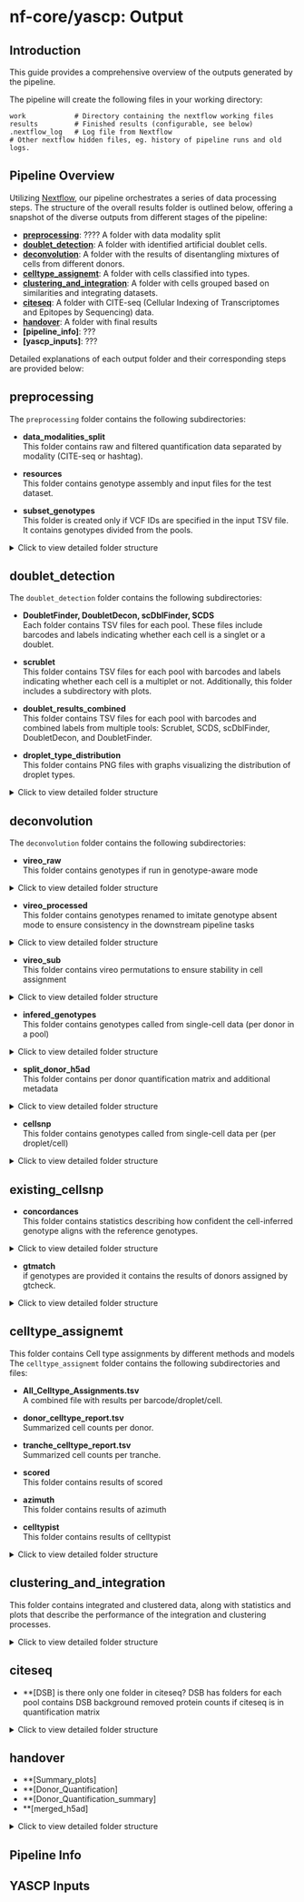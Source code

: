 # nf-core/yascp: Output

## Introduction

This guide provides a comprehensive overview of the outputs generated by the pipeline.

The pipeline will create the following files in your working directory:

```console
work            # Directory containing the nextflow working files
results         # Finished results (configurable, see below)
.nextflow_log   # Log file from Nextflow
# Other nextflow hidden files, eg. history of pipeline runs and old logs.
```

## Pipeline Overview

Utilizing [Nextflow](https://www.nextflow.io/), our pipeline orchestrates a series of data processing steps. The structure of the overall results folder is outlined below, offering a snapshot of the diverse outputs from different stages of the pipeline:

- **[preprocessing](#preprocessing)**: ???? A folder with data modality split
- **[doublet_detection](#doublet_detection)**: A folder with identified artificial doublet cells.
- **[deconvolution](#deconvolution)**: A folder with the results of disentangling mixtures of cells from different donors.
- **[celltype_assignemt](#celltype_assignemt)**: A folder with cells classified into types.
- **[clustering_and_integration](#clustering_and_integration)**:  A folder with cells grouped based on similarities and integrating datasets.
- **[citeseq](#citeseq)**: A folder with CITE-seq (Cellular Indexing of Transcriptomes and Epitopes by Sequencing) data.
- **[handover](#handover)**: A folder with final results
- **[pipeline_info]**: ???
- **[yascp_inputs]**: ???

Detailed explanations of each output folder and their corresponding steps are provided below:

## preprocessing

The `preprocessing` folder contains the following subdirectories:

- **data_modalities_split**  
   This folder contains raw and filtered quantification data separated by modality (CITE-seq or hashtag).

- **resources**  
   This folder contains genotype assembly and input files for the test dataset.

- **subset_genotypes**  
   This folder is created only if VCF IDs are specified in the input TSV file. It contains genotypes divided from the pools.

<details>
<summary>Click to view detailed folder structure</summary>

```
preprocessing/
├── data_modalities_split
│   ├── filterd
│   │   └── Pool1
│   │       ├── Gene_Expression-Pool1.h5ad
│   │       └── Pool1__Gene_Expression
│   ├── preprocess
│   │   └── Pool1
│   │       ├── Gene_Expression-Pool1.h5ad
│   │       └── Pool1__Gene_Expression
│   └── raw
│       └── Pool1
│           ├── Gene_Expression-Pool1.h5ad
│           └── Pool1__Gene_Expression
├── recourses
│   ├── Done.tmp
│   ├── full_test_dataset
│   ├── input_test_data_file.tsv
│   └── input_test_vcf_file.tsv
└── subset_genotypes
    ├── Genotype___AllExpectedGT_Pool1
    └── Genotypes_all_pools.tsv

```
</details>

## doublet_detection

The `doublet_detection` folder contains the following subdirectories:

- **DoubletFinder, DoubletDecon, scDblFinder, SCDS**  
   Each folder contains TSV files for each pool. These files include barcodes and labels indicating whether each cell is a singlet or a doublet.

- **scrublet**  
   This folder contains TSV files for each pool with barcodes and labels indicating whether each cell is a multiplet or not. Additionally, this folder includes a subdirectory with plots.

- **doublet_results_combined**  
   This folder contains TSV files for each pool with barcodes and combined labels from multiple tools: Scrublet, SCDS, scDblFinder, DoubletDecon, and DoubletFinder.

- **droplet_type_distribution**  
   This folder contains PNG files with graphs visualizing the distribution of droplet types.

<details>
<summary>Click to view detailed folder structure</summary>

```
doublet_detection
├── DoubletDecon
│   └── Pool1__DoubletDecon_doublets_singlets.tsv
├── DoubletFinder
│   └── Pool1__DoubletFinder_doublets_singlets.tsv
├── doublet_results_combined
│   └── Pool1__doublet_results_combined.tsv
├── droplet_type_distribution
│   └── Pool1__droplet_type_distribution.png
├── scDblFinder
│   └── Pool1__scDblFinder_doublets_singlets.tsv
├── SCDS
│   └── Pool1__scds_doublets_singlets.tsv
└── scrublet
    ├── plots
    │   ├── Pool1boxplot_total_umi_counts.png
    │   ├── Pool1histogram_multiplet_scores_log.png
    │   ├── Pool1histogram_multiplet_scores.png
    │   └── Pool1histogram_multiplet_zscores.png
    └── Pool1scrublet.tsv
```
</details>

## deconvolution
The `deconvolution` folder contains the following subdirectories:

- **vireo_raw**  
   This folder contains genotypes if run in genotype-aware mode
<details>
<summary>Click to view detailed folder structure</summary>

```
vireo_raw
├── correlations.png
├── Pool1
│   ├── dubs_removed__Study_Merge_AllExpectedGT_QW4IKXM1N_out.vcf.gz
│   ├── dubs_removed__Study_Merge_AllExpectedGT_QW4IKXM1N_out.vcf.gz.csi
│   ├── sub_Pool1_Expected.vcf.gz
│   └── vireo_Pool1
├── donor_corelations_matrix.tsv
└── matched_donors.txt

```
</details>

- **vireo_processed**  
   This folder contains genotypes renamed to imitate genotype absent mode to ensure consistency in the downstream pipeline tasks
<details>
<summary>Click to view detailed folder structure</summary>

```
vireo_processed
├── assignments_all_pools.tsv
└── Pool1
    ├── GT_replace_donor_ids_false.tsv
    ├── GT_replace_GT_donors.vireo_false.vcf.gz
    ├── GT_replace_Pool1_assignments_false.tsv
    ├── GT_replace_Pool1__exp.sample_summary_false.txt
    └── GT_replace_Pool1.sample_summary_false.txt
```
</details>

- **vireo_sub**  
   This folder contains vireo permutations to ensure stability in cell assignment
<details>
<summary>Click to view detailed folder structure</summary>

```
vireo_sub
└── Pool1
    ├── vireo_____1
    │   ├── dubs_removed__Study_Merge_AllExpectedGT_QW4IKXM1N_out.vcf.gz
    │   ├── dubs_removed__Study_Merge_AllExpectedGT_QW4IKXM1N_out.vcf.gz.csi
    │   ├── sub_Pool1_Expected.vcf.gz
    │   └── vireo_Pool1___1
    ├── vireo_____10
    │   ├── dubs_removed__Study_Merge_AllExpectedGT_QW4IKXM1N_out.vcf.gz
    │   ├── dubs_removed__Study_Merge_AllExpectedGT_QW4IKXM1N_out.vcf.gz.csi
    │   ├── sub_Pool1_Expected.vcf.gz
    │   └── vireo_Pool1___10
    ├── vireo_____2
    │   ├── dubs_removed__Study_Merge_AllExpectedGT_QW4IKXM1N_out.vcf.gz
    │   ├── dubs_removed__Study_Merge_AllExpectedGT_QW4IKXM1N_out.vcf.gz.csi
    │   ├── sub_Pool1_Expected.vcf.gz
    │   └── vireo_Pool1___2
    ├── vireo_____3
    │   ├── dubs_removed__Study_Merge_AllExpectedGT_QW4IKXM1N_out.vcf.gz
    │   ├── dubs_removed__Study_Merge_AllExpectedGT_QW4IKXM1N_out.vcf.gz.csi
    │   ├── sub_Pool1_Expected.vcf.gz
    │   └── vireo_Pool1___3
    ├── vireo_____4
    │   ├── dubs_removed__Study_Merge_AllExpectedGT_QW4IKXM1N_out.vcf.gz
    │   ├── dubs_removed__Study_Merge_AllExpectedGT_QW4IKXM1N_out.vcf.gz.csi
    │   ├── sub_Pool1_Expected.vcf.gz
    │   └── vireo_Pool1___4
    ├── vireo_____5
    │   ├── dubs_removed__Study_Merge_AllExpectedGT_QW4IKXM1N_out.vcf.gz
    │   ├── dubs_removed__Study_Merge_AllExpectedGT_QW4IKXM1N_out.vcf.gz.csi
    │   ├── sub_Pool1_Expected.vcf.gz
    │   └── vireo_Pool1___5
    ├── vireo_____6
    │   ├── dubs_removed__Study_Merge_AllExpectedGT_QW4IKXM1N_out.vcf.gz
    │   ├── dubs_removed__Study_Merge_AllExpectedGT_QW4IKXM1N_out.vcf.gz.csi
    │   ├── sub_Pool1_Expected.vcf.gz
    │   └── vireo_Pool1___6
    ├── vireo_____7
    │   ├── dubs_removed__Study_Merge_AllExpectedGT_QW4IKXM1N_out.vcf.gz
    │   ├── dubs_removed__Study_Merge_AllExpectedGT_QW4IKXM1N_out.vcf.gz.csi
    │   ├── sub_Pool1_Expected.vcf.gz
    │   └── vireo_Pool1___7
    ├── vireo_____8
    │   ├── dubs_removed__Study_Merge_AllExpectedGT_QW4IKXM1N_out.vcf.gz
    │   ├── dubs_removed__Study_Merge_AllExpectedGT_QW4IKXM1N_out.vcf.gz.csi
    │   ├── sub_Pool1_Expected.vcf.gz
    │   └── vireo_Pool1___8
    └── vireo_____9
        ├── dubs_removed__Study_Merge_AllExpectedGT_QW4IKXM1N_out.vcf.gz
        ├── dubs_removed__Study_Merge_AllExpectedGT_QW4IKXM1N_out.vcf.gz.csi
        ├── sub_Pool1_Expected.vcf.gz
        └── vireo_Pool1___9
```
</details>



- **infered_genotypes**  
   This folder contains genotypes called from single-cell data (per donor in a pool)
<details>
<summary>Click to view detailed folder structure</summary>

```
infered_genotypes
└── Pool1
    ├── Pool1_headfix_vireo.vcf.gz
    └── Pool1_headfix_vireo.vcf.gz.tbi
```
</details>


- **split_donor_h5ad**  
   This folder contains per donor quantification matrix and additional metadata
<details>
<summary>Click to view detailed folder structure</summary>

```
split_donor_h5ad
└── Pool1
    ├── cell_belongings.tsv
    ├── donor_level_anndata
    │   ├── donor0.Pool1.barcodes.tsv
    │   ├── donor0.Pool1.h5ad
    │   ├── donor1.Pool1.barcodes.tsv
    │   ├── donor1.Pool1.h5ad
    │   ├── donor2.Pool1.barcodes.tsv
    │   ├── donor2.Pool1.h5ad
    │   ├── doublet.Pool1.barcodes.tsv
    │   ├── doublet.Pool1.h5ad
    │   ├── unassigned.Pool1.barcodes.tsv
    │   └── unassigned.Pool1.h5ad
    ├── Pool1.donors.h5ad.assigned.tsv
    ├── Pool1__donors.h5ad.assigned.tsv
    ├── Pool1.donors.h5ad.tsv
    ├── Pool1__donors.h5ad.tsv
    ├── Pool1_exp__donor_n_cells.tsv
    ├── Pool1.h5ad.tsv
    ├── vireo_annot.Pool1.h5ad
    └── Vireo_plots.pdf
```
</details>

- **cellsnp**  
   This folder contains genotypes called from single-cell data per (per droplet/cell)
<details>
<summary>Click to view detailed folder structure</summary>

```
cellsnp
└── cellsnp_Pool1
    ├── cellSNP.base.vcf.gz
    ├── cellSNP.cells.vcf.gz
    ├── cellSNP.samples.tsv
    ├── cellSNP.tag.AD.mtx
    ├── cellSNP.tag.DP.mtx
    └── cellSNP.tag.OTH.mtx
```
</details>

## existing_cellsnp

- **concordances**  
   This folder contains statistics describing how confident the cell-inferred genotype aligns with the reference genotypes.
<details>
<summary>Click to view detailed folder structure</summary>

```
concordances
├── all_variants_description.tsv
├── becoming_different_donor.png
├── becoming_doublet_donor.png
├── becoming_unassigned_donor.png
├── Pool1
│   ├── 1090095_1090095-donor3--each_cells_comparison_with_other_donor.tsv
│   ├── 1709635_1709635-donor5--each_cells_comparison_with_other_donor.tsv
│   ├── 2288590_2288590-donor6--each_cells_comparison_with_other_donor.tsv
│   ├── 2743244_2743244-donor7--each_cells_comparison_with_other_donor.tsv
│   ├── 2768849_2768849-donor4--each_cells_comparison_with_other_donor.tsv
│   ├── 2998395_2998395-donor2--each_cells_comparison_with_other_donor.tsv
│   ├── 3183427_3183427-donor0--each_cells_comparison_with_other_donor.tsv
│   ├── 3699286_3699286-donor1--each_cells_comparison_with_other_donor.tsv
│   ├── 4853673_4853673-donor9--each_cells_comparison_with_other_donor.tsv
│   ├── 5154993_5154993-donor8--each_cells_comparison_with_other_donor.tsv
│   ├── becoming_different_donor.png
│   ├── becoming_doublet_donor.png
│   ├── becoming_unassigned_donor.png
│   ├── cell_belongings.tsv
│   ├── cellSNP.cells.vcf.gz
│   ├── Pool1__joined_df_for_plots.tsv
│   ├── Pool1_subsampling_donor_swap_quantification.tsv
│   ├── Discordant_reads_becoming_different_donor_no0.png
│   ├── Discordant_reads_becoming_different_donor.png
│   ├── Discordant_reads_by_n_sites_becoming_different_donor_no0.png
│   ├── Discordant_reads_by_n_sites_becoming_different_donor.png
│   ├── discordant_sites_in_other_donors_noA2G.tsv
│   ├── Nr_discordant_uninformative_becoming_different_donor.png
│   ├── sites_becoming_different_donor_no0.png
│   ├── sites_becoming_different_donor.png
│   ├── sites_becoming_different_donor_probs.png
│   ├── sites_becoming_doublet_donor.png
│   ├── sites_becoming_unassigned_donor.png
│   ├── sites_vs_concordance.png
│   ├── stats_Pool1_gt_donor_assignments.csv
│   ├── sub_Pool1_Expected.vcf.gz
│   ├── sub_Pool1_GT_Matched.vcf.gz
│   ├── subplot_sites_vs_concordance.png
│   └── Total_reads_becoming_different_donor.png
├── Discordant_reads_becoming_different_donor_no0.png
├── Discordant_reads_becoming_different_donor.png
├── Discordant_reads_by_n_sites_becoming_different_donor_no0.png
├── Discordant_reads_by_n_sites_becoming_different_donor.png
├── joined_df_for_plots.tsv
├── Nr_discordant_uninformative_becoming_different_donor.png
├── sites_becoming_different_donor_no0.png
├── sites_becoming_different_donor.png
├── sites_becoming_different_donor_probs.png
├── sites_becoming_doublet_donor.png
├── sites_becoming_unassigned_donor.png
├── sites_vs_concordance.png
├── subplot_sites_vs_concordance.png
└── Total_reads_becoming_different_donor.png

```
</details>

- **gtmatch**  
   if genotypes are provided it contains the results of donors assigned by gtcheck.
<details>
<summary>Click to view detailed folder structure</summary>

```
gtmatch/
├── assignments_all_pools.tsv
└── Pool1
    ├── Done.tmp
    ├── Expected_Withing_expected_Pool1.genome
    ├── GT_replace_PiHAT_Stats_File_Pool1.csv
    ├── InferedExpected_Expected_Infered_Pool1.genome
    ├── InferedGTMatched_Expected_Infered_Pool1.genome
    ├── InferedOnly_Withing_pool_Pool1.genome
    ├── PiHAT_Stats_File_Pool1.csv
    ├── Pool1_gt_donor_assignments.csv
    ├── pool_Pool1_panel_Pool1_Onek1K_gtcheck_donor_assignments.csv
    ├── pool_Pool1_panel_Pool1_Onek1K_gtcheck_score_table.csv
    └── stats_Pool1_gt_donor_assignments.csv
```
</details>

## celltype_assignemt
This folder contains Cell type assignments by different methods and models
The `celltype_assignemt` folder contains the following subdirectories and files:

- **All_Celltype_Assignments.tsv**  
   A combined file with results per barcode/droplet/cell.

- **donor_celltype_report.tsv**  
   Summarized cell counts per donor.

- **tranche_celltype_report.tsv**  
   Summarized cell counts per tranche.

- **scored**  
   This folder contains results of scored
  
- **azimuth**  
   This folder contains results of azimuth
  
- **celltypist**  
   This folder contains results of celltypist

<details>
<summary>Click to view detailed folder structure</summary>

```
celltype_assignemt/
├── All_Celltype_Assignments.tsv
├── azimuth
│   └── PBMC
│       ├── AZ_1.pre_QC_adata_Pool1_Pool1_celltype.l1.mapping_score_umap.pdf
│       ├── AZ_1.pre_QC_adata_Pool1_Pool1_celltype.l1.mapping_score_vln.pdf
│       ├── AZ_1.pre_QC_adata_Pool1_Pool1_celltype.l1.ncells_by_type_barplot.pdf
│       ├── AZ_1.pre_QC_adata_Pool1_Pool1_celltype.l1.prediction_score_umap.pdf
│       ├── AZ_1.pre_QC_adata_Pool1_Pool1_celltype.l1.prediction_score_vln.pdf
│       ├── AZ_1.pre_QC_adata_Pool1_Pool1_celltype.l1.query_umap.pdf
│       └── AZ_1.pre_QC_adata_Pool1_Pool1_predicted_celltype_l1.tsv
├── celltypist
│   ├── COVID19_Immune_Landscape
│   │   └── Pool1
│   │       ├── Pool1___COVID19_Immune_Landscape___decision_matrix.csv
│   │       ├── Pool1___COVID19_Immune_Landscape___predicted_labels.csv
│   │       ├── Pool1___COVID19_Immune_Landscape___probability_matrix.csv
│   │       ├── Pool1_majority_voting.pdf
│   │       ├── Pool1_over_clustering.pdf
│   │       └── Pool1_predicted_labels.pdf
│   ├── Immune_All_High
│   │   └── Pool1
│   │       ├── Pool1___Immune_All_High___decision_matrix.csv
│   │       ├── Pool1___Immune_All_High___predicted_labels.csv
│   │       ├── Pool1___Immune_All_High___probability_matrix.csv
│   │       ├── Pool1_majority_voting.pdf
│   │       ├── Pool1_over_clustering.pdf
│   │       └── Pool1_predicted_labels.pdf
│   └── Immune_All_Low
│       └── Pool1
│           ├── Pool1___Immune_All_Low___decision_matrix.csv
│           ├── Pool1___Immune_All_Low___predicted_labels.csv
│           ├── Pool1___Immune_All_Low___probability_matrix.csv
│           ├── Pool1_majority_voting.pdf
│           ├── Pool1_over_clustering.pdf
│           └── Pool1_predicted_labels.pdf
├── donor_celltype_report.tsv
├── scpred
│   ├── AZ_1.pre_QC_adata_Pool1_AZ_1.pre_QC_adata_Pool1__scpred_prediction.tsv
│   └── AZ_1.pre_QC_adata_Pool1_hier_scpred.RDS
└── tranche_celltype_report.tsv
```
</details>

## clustering_and_integration

This folder contains integrated and clustered data, along with statistics and plots that describe the performance of the integration and clustering processes.

<details>
<summary>Click to view detailed folder structure</summary>

```
clustering_and_integration/
├── normalize=total_count.vars_to_regress=none
│   ├── adatametadata.tsv.gz
│   ├── adatanormalized.h5ad
│   ├── adatanormalized_pcacounts.h5ad
│   ├── adatanormalized_pca.h5ad
│   ├── adatanormalized_pcaknee.tsv
│   ├── adatapcs.tsv.gz
│   ├── donor_level_anndata_QCfiltered
│   │   └── Pool1___sample_QCd_adata.h5ad
│   ├── plots
│   ├── reduced_dims-null-bbknn.batch=experiment_id.n_pcs=20
│   │   ├── cluster.number_neighbors=-1.method=leiden.resolution=0.1
│   │   │   ├── clustering_0.1clustered.h5ad
│   │   │   ├── clustering_0.1clustered.tsv.gz
│   │   │   ├── dotplot_sampleclustering_0.1clustered_ncells0.pdf
│   │   │   ├── dotplot_sampleclustering_0.1clustered_ncellsless5.pdf
│   │   │   ├── dotplot_sampleclustering_0.1clustered.pdf
│   │   │   ├── plots
│   │   │   ├── sccaf
│   │   │   └── validate_resolution
│   │   ├── cluster.number_neighbors=-1.method=leiden.resolution=0.5
│   │   ├── cluster.number_neighbors=-1.method=leiden.resolution=1.0
│   │   ├── cluster.number_neighbors=-1.method=leiden.resolution=5.0
│   │   ├── outfile_adatabbknn.h5ad
│   │   ├── plots
│   │   ├── reduced_dims.tsv.gz
│   │   ├── resolution_tuningmerged_model_report.tsv.gz
│   │   ├── resolution_tuningmerged_test_result.tsv.gz
│   │   └── umap_gather_out.h5ad
│   ├── reduced_dims-null-harmony.n_pcs=20.variables=experiment_id.thetas=1.0
│   │   ├── cluster.number_neighbors=15.method=leiden.resolution=0.1
│   │   ├── cluster.number_neighbors=15.method=leiden.resolution=0.5
│   │   ├── cluster.number_neighbors=15.method=leiden.resolution=1.0
│   │   ├── cluster.number_neighbors=15.method=leiden.resolution=5.0
│   │   ├── plots
│   │   ├── reduced_dims.tsv.gz
│   │   ├── resolution_tuningmerged_model_report.tsv.gz
│   │   ├── resolution_tuningmerged_test_result.tsv.gz
│   │   └── umap_gather_out.h5ad
│   └── reduced_dims-null-pca.n_pcs=20
│       ├── clustering_and_integration
│       │   └── plots
│       └── reduced_dims.tsv.gz
└── plots

```
</details>

## citeseq

- **[DSB] is there only one folder in citeseq? DSB has folders for each pool
contains DSB background removed protein counts if citeseq is in quantification matrix

<details>
<summary>Click to view detailed folder structure</summary>

```
citeseq/
└── DSB
    └── Pool1
        └── CITE__Pool1
```
</details>

## handover
- **[Summary_plots]
- **[Donor_Quantification]
- **[Donor_Quantification_summary]
- **[merged_h5ad]

<details>
<summary>Click to view detailed folder structure</summary>

```
handover/
├── Donor_Quantification
├── Donor_Quantification_summary
├── merged_h5ad
└── Summary_plots
└── UMAPs
```
</details>

## Pipeline Info

## YASCP Inputs

